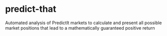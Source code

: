 # predict-that
Automated analysis of PredictIt markets to calculate and present all possible market positions that lead to a mathematically guaranteed positive return
